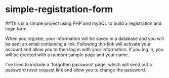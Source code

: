 # simple-registration-form

##This is a simple project using PHP and mySQL to build a registration and login form. 

When you register, your information will be saved in a database and you will be sent an email containing a link. Following this link will activate your account and allow you to then log in with your information. If you log in, you will be greeted with a random sample page and your name. 

I've tried to include a 'forgotten password' page, which will send out a password reset request link and allow you to change the password. 

